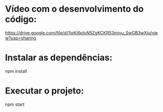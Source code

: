 # Vídeo com o desenvolvimento do código:
https://drive.google.com/file/d/1iqKi6pIvN5ZgKCKR53mivu_SwGB3wXju/view?usp=sharing

# Instalar as dependências:
npm install

# Executar o projeto:
npm start